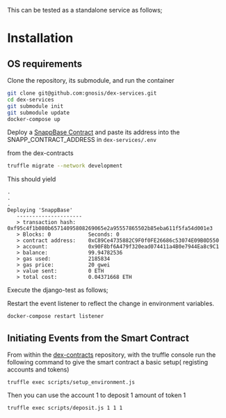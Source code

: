 This can be tested as a standalone service as follows;


Installation
============

OS requirements
---------------

Clone the repository, its submodule, and run the container

```bash
git clone git@github.com:gnosis/dex-services.git
cd dex-services
git submodule init
git submodule update
docker-compose up
```


Deploy a [SnappBase Contract](https://github.com/gnosis/dex-contracts) and paste its address into the SNAPP_CONTRACT_ADDRESS in `dex-services/.env`

from the dex-contracts
```bash
truffle migrate --network development
```

This should yield

```
.
.
.
Deploying 'SnappBase'
   ---------------------
   > transaction hash:    0xf95c4f1b080b65714095808269065e2a95557865502b85eba611f5fa54d001e3
   > Blocks: 0            Seconds: 0
   > contract address:    0xC89Ce4735882C9F0f0FE26686c53074E09B0D550
   > account:             0x90F8bf6A479f320ead074411a4B0e7944Ea8c9C1
   > balance:             99.94782536
   > gas used:            2185834
   > gas price:           20 gwei
   > value sent:          0 ETH
   > total cost:          0.04371668 ETH

```



Execute the django-test as follows;

Restart the event listener to reflect the change in environment variables.

```bash
docker-compose restart listener
```


Initiating Events from the Smart Contract
-----------------------------------------

From within the [dex-contracts](https://github.com/gnosis/dex-contracts) repository, with the truffle console
run the following command to give the smart contract a basic setup( registing accounts and tokens)

```
truffle exec scripts/setup_environment.js 
```

Then you can use the account 1 to deposit 1 amount of token 1
```
truffle exec scripts/deposit.js 1 1 1

```